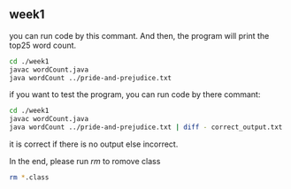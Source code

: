 ## week1
you can run code by this commant. And then, the program will print the top25 word count.
```bash
cd ./week1
javac wordCount.java
java wordCount ../pride-and-prejudice.txt
```

if you want to test the program, you can run code by there commant:
```bash
cd ./week1
javac wordCount.java
java wordCount ../pride-and-prejudice.txt | diff - correct_output.txt
```
it is correct if there is no output else incorrect.

In the end, please run *rm* to romove class
```bash
rm *.class
```